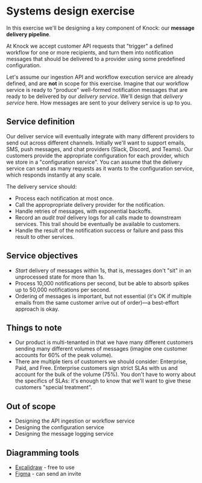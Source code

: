 # Systems design exercise

In this exercise we'll be designing a key component of Knock: our **message delivery pipeline**.

At Knock we accept customer API requests that "trigger" a defined workflow for one or more recipients, and turn them into notification messages that should be delivered to a provider using some predefined configuration.

Let's assume our ingestion API and workflow execution service are already defined, and are **not** in scope for this exercise. Imagine that our workflow service is ready to "produce" well-formed notification messages that are ready to be delivered by our *delivery service*. We'll design that *delivery service* here. How messages are sent to your delivery service is up to you.

## Service definition

Our deliver service will eventually integrate with many different providers to send out across different channels. Initially we'll want to support emails, SMS, push messages, and chat providers (Slack, Discord, and Teams). Our customers provide the appropriate configuration for each provider, which we store in a "configuration service". You can assume that the delivery service can send as many requests as it wants to the configuration service, which responds instantly at any scale.

The delivery service should:

- Process each notification at most once.
- Call the appropropriate delivery provider for the notification.
- Handle retries of messages, with exponential backoffs.
- Record an *audit trail* delivery logs for all calls made to downstream services. This trail should be eventually be available to customers.
- Handle the result of the notification success or failure and pass this result to other services.

## Service objectives

- *Start* delivery of messages within 1s, that is, messages don't "sit" in an unprocessed state for more than 1s.
- Process 10,000 notifications per second, but be able to absorb spikes up to 50,000 notifications per second.
- Ordering of messages is important, but not essential (it's OK if multiple emails from the same customer arrive out of order)—a best-effort approach is okay.

## Things to note

- Our product is multi-tenanted in that we have many different customers sending many different volumes of messages (imagine one customer accounts for 60% of the peak volume).
- There are multiple tiers of customers we should consider: Enterprise, Paid, and Free. Enterprise customers sign strict SLAs with us and account for the bulk of the volume (75%). You don't have to worry about the specifics of SLAs: it's enough to know that we'll want to give these customers "special treatment".

## Out of scope

- Designing the API ingestion or workflow service
- Designing the configuration service
- Designing the message logging service

## Diagramming tools

- [Excalidraw](https://excalidraw.com/) - free to use
- [Figma](https://figma.com) - can send an invite
